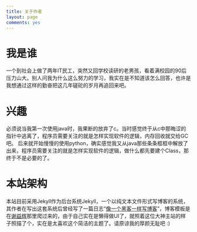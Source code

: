 ```yaml
---
title: 关于作者
layout: page
comments: yes
---
```


# 我是谁

一个到社会上做了两年IT民工，突然又回学校读研的老男孩，看着满校园的90后压力山大。别人问我为什么这么努力的学习，我实在是不知道该怎么回答，也许是我想通过这样的勤奋把这几年磋砣的岁月再追回来吧。


# 兴趣
必须说当我第一次使用java时，我果断的放弃了c。当时感觉终于从c中那晦涩的指针中逃离了，程序员需要关注的就是怎样实现软件的逻辑，内存回收就交给GC吧。
后来就开始慢慢的使用python，确实感觉我又从java那些条条框框中解放了出来，程序员需要关注的就是怎样实现软件的逻辑，做什么都先要建个Class，那终于不是必要的了。


# 本站架构

本站目前采用Jekyll作为后台系统Jekyll，一个以纯文本文件形式写博客的系统，其作者在写出这套系统后曾经写了一篇日志“[像一个黑客一样写博客](http://tom.preston-werner.com/2008/11/17/blogging-like-a-hacker.html)”，博客模板是在[谢益辉](http://yihui.name)那里爬过来的，由于自己实在是懒得做UI了，就照着这位大神主站的样子照描了个，实在是太喜欢这个简洁的主题了。请原谅我的厚颜无耻吧 :)


